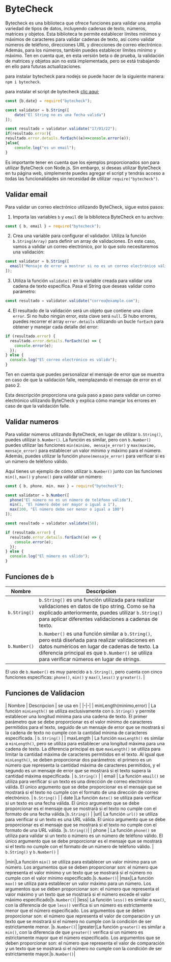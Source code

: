 # ByteCheck 
Bytecheck es una biblioteca que ofrece funciones para validar una amplia variedad de tipos de datos, incluyendo cadenas de texto, números, matrices y objetos. Esta biblioteca te permite establecer límites mínimos y máximos de caracteres para validar cadenas de texto, así como validar números de teléfono, direcciones URL y direcciones de correo electrónico. Además, para los números, también puedes establecer límites mínimo y máximo. Ten en cuenta que, en esta versión beta o de prueba, la validación de matrices y objetos aún no está implementada, pero se está trabajando en ello para futuras actualizaciones.

para instalar bytecheck para nodejs se puede hacer de la siguiente manera: `npm i bytecheck`. 

para instalar el script de bytecheck [clic aqui](https://github.com/Bytecraft65/bytecheck/blob/main/src/0_10_0/bytecheck.js);
```javascript
const {b,date} = require("bytecheck");

const validator = b.String([
	date("El String no es una fecha valida")
]);

const resultado = validator.validate("17/01/22");
if(resultado.error){
resultado.error.details.forEach((e)=>console.error(e));  
}else{
	console.log("es un email");
}
```
Es importante tener en cuenta que los ejemplos proporcionados son para utilizar ByteCheck con Node.js. Sin embargo, si deseas utilizar ByteCheck en tu página web, simplemente puedes agregar el script y tendrás acceso a todas las funcionalidades sin necesidad de utilizar `require("bytecheck")`.
## Validar email
Para validar un correo electrónico utilizando ByteCheck, sigue estos pasos:

1. Importa las variables `b` y `email` de la biblioteca ByteCheck en tu archivo:

```javascript
const { b, email } = require("bytecheck");
```
2. Crea una variable para configurar el validador. Utiliza la función `b.String(Array)` para definir un array de validaciones. En este caso, vamos a validar un correo electrónico, por lo que solo necesitaremos una validación:


```javascript
const validator = b.String([
  email("Mensaje de error a mostrar si no es un correo electrónico válido")
]);
```
3. Utiliza la función `validate()` en la variable creada para validar una cadena de texto específica. Pasa el String que deseas validar como parámetro:

```javascript
const resultado = validator.validate("correo@example.com");
```
4. El resultado de la validación será un objeto que contiene una clave `error`. Si no hubo ningún error, esta clave será `null`. Si hubo errores, puedes recorrer el array `error.details` utilizando un bucle `forEach` para obtener y manejar cada detalle del error:

```javascript
if (resultado.error) {
  resultado.error.details.forEach((e) => {
    console.error(e);
  });
} else {
  console.log("El correo electrónico es válido");
}
```
Ten en cuenta que puedes personalizar el mensaje de error que se muestra en caso de que la validación falle, reemplazando el mensaje de error en el paso 2.

Esta descripción proporciona una guía paso a paso para validar un correo electrónico utilizando ByteCheck y explica cómo manejar los errores en caso de que la validación falle.
## Validar numeros
Para validar números utilizando ByteCheck, en lugar de utilizar `b.String()`, puedes utilizar `b.Number()`. La función es similar, pero con `b.Number()` puedes utilizar las funciones `min(minimo, mensaje_error)` y `max(maximo, mensaje_error)` para establecer un valor mínimo y máximo para el número. Además, puedes utilizar la función `phone(mensaje_error)` para verificar si es un número de teléfono válido.

Aquí tienes un ejemplo de cómo utilizar `b.Number()` junto con las funciones `min()`, `max()` y `phone()` para validar un número:

```javascript
const { b, phone, min, max } = require("bytecheck");

const validator = b.Number([
  phone("El número no es un número de teléfono válido"),
  min(1, "El número debe ser mayor o igual a 1"),
  max(100, "El número debe ser menor o igual a 100")
]);

const resultado = validator.validate(50);

if (resultado.error) {
  resultado.error.details.forEach((e) => {
    console.error(e);
  });
} else {
  console.log("El número es válido");
}
```
## Funciones de `b`
| Nombre | Descripcion |
|-|-|
| `b.String()` | `b.String()` es una función utilizada para realizar validaciones en datos de tipo string. Como se ha explicado anteriormente, puedes utilizar `b.String()` para aplicar diferentes validaciones a cadenas de texto. |
| `b.Number()` | `b.Number()` es una función similar a `b.String()`, pero está diseñada para realizar validaciones en datos numéricos en lugar de cadenas de texto. La diferencia principal es que `b.Number()` se utiliza para verificar números en lugar de strings. 

El uso de `b.Number()` es muy parecido a `b.String()`, pero cuenta con cinco funciones específicas: `phone()`, `min()` y `max()`,`less()` y `greater()`. |
## Funciones de Validacion
| Nombre | Descripcion | se usa en  |
|-|-|
| minLength(minimo,error) | La función `minLength()` se utiliza exclusivamente con `b.String()` y permite establecer una longitud mínima para una cadena de texto. El primer parámetro que se debe proporcionar es el valor mínimo de caracteres permitidos para el texto, seguido de un mensaje de error que se mostrará si la cadena de texto no cumple con la cantidad mínima de caracteres especificada. | `b.String()` |
| maxLength | La función `maxLength()` es similar a `minLength()`, pero se utiliza para establecer una longitud máxima para una cadena de texto. La diferencia principal es que `maxLength()` se utiliza para limitar la cantidad máxima de caracteres permitidos en el texto. Al igual que `minLength()`, se deben proporcionar dos parámetros: el primero es un número que representa la cantidad máxima de caracteres permitidos, y el segundo es un mensaje de error que se mostrará si el texto supera la cantidad máxima especificada. | `b.String()` |
| email | La función `email()` se utiliza para verificar si un texto es una dirección de correo electrónico válida. El único argumento que se debe proporcionar es el mensaje que se mostrará si el texto no cumple con el formato de una dirección de correo electrónico. | `b.String()` |
| date |La función `date()` se utiliza para verificar si un texto es una fecha válida. El único argumento que se debe proporcionar es el mensaje que se mostrará si el texto no cumple con el formato de una fecha válida.|`b.String()` |
|url| La función `url()` se utiliza para verificar si un texto es una URL válida. El único argumento que se debe proporcionar es el mensaje que se mostrará si el texto no cumple con el formato de una URL válida. |`b.String()`|
| phone | La función `phone()` se utiliza para validar si un texto o número es un número de teléfono válido. El único argumento que se debe proporcionar es el mensaje que se mostrará si el texto no cumple con el formato de un número de teléfono válido. | `b.String()` y `b.Number()` |

|min|La función `min()` se utiliza para establecer un valor mínimo para un número. Los argumentos que se deben proporcionar son: el número que representa el valor mínimo y un texto que se mostrará si el número no cumple con el valor mínimo especificado.|`b.Number()`|
|max|La función `max()` se utiliza para establecer un valor máximo para un número. Los argumentos que se deben proporcionar son: el número que representa el valor máximo y un texto que se mostrará si el número excede el valor máximo especificado|`b.Number()`|
|less| La función `less()` es similar a `max()`, con la diferencia de que `less()` verifica si un número es estrictamente menor que el número especificado. Los argumentos que se deben proporcionar son: el número que representa el valor de comparación y un texto que se mostrará si el número no cumple con la condición de ser estrictamente menor. |`b.Number()`|
|greater|La función `greater()` es similar a `min()`, con la diferencia de que `greater()` verifica si un número es estrictamente mayor que el número especificado. Los argumentos que se deben proporcionar son: el número que representa el valor de comparación y un texto que se mostrará si el número no cumple con la condición de ser estrictamente mayor.|`b.Number()`|
